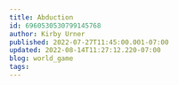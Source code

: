 ```yaml
---
title: Abduction
id: 6960530530799145768
author: Kirby Urner
published: 2022-07-27T11:45:00.001-07:00
updated: 2022-08-14T11:27:12.220-07:00
blog: world_game
tags: 
---
```


